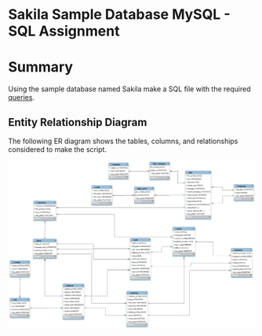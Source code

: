 # Sakila Sample Database MySQL - SQL Assignment

# Summary

Using the sample database named Sakila make a SQL file with the required [queries](Script/sakila_hw.sql). 

## Entity Relationship Diagram

The following ER diagram shows the tables, columns, and relationships considered to make the script.

![der](/Resources/der.png)
